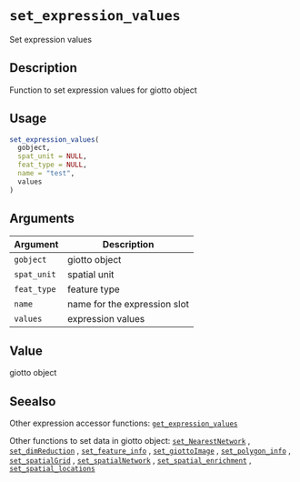 # `set_expression_values`

Set expression values


## Description

Function to set expression values for giotto object


## Usage

```r
set_expression_values(
  gobject,
  spat_unit = NULL,
  feat_type = NULL,
  name = "test",
  values
)
```


## Arguments

Argument      |Description
------------- |----------------
`gobject`     |     giotto object
`spat_unit`     |     spatial unit
`feat_type`     |     feature type
`name`     |     name for the expression slot
`values`     |     expression values


## Value

giotto object


## Seealso

Other expression accessor functions:
 [`get_expression_values`](#getexpressionvalues) 
 
 Other functions to set data in giotto object:
 [`set_NearestNetwork`](#setnearestnetwork) ,
 [`set_dimReduction`](#setdimreduction) ,
 [`set_feature_info`](#setfeatureinfo) ,
 [`set_giottoImage`](#setgiottoimage) ,
 [`set_polygon_info`](#setpolygoninfo) ,
 [`set_spatialGrid`](#setspatialgrid) ,
 [`set_spatialNetwork`](#setspatialnetwork) ,
 [`set_spatial_enrichment`](#setspatialenrichment) ,
 [`set_spatial_locations`](#setspatiallocations)


